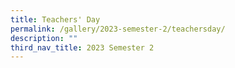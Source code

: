 ```yaml
---
title: Teachers' Day
permalink: /gallery/2023-semester-2/teachersday/
description: ""
third_nav_title: 2023 Semester 2
---
```

